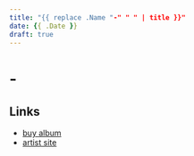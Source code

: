 ```yaml
---
title: "{{ replace .Name "-" " " | title }}"
date: {{ .Date }}
draft: true
---
```


# <Artist> - <Album Name>

<What I like about it>


## Links

- [buy album](https://)
- [artist site](https://)
